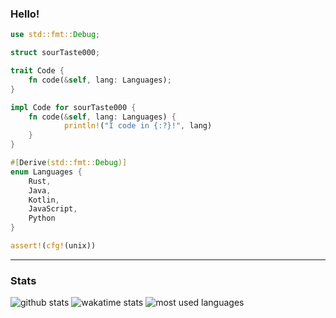 ### Hello!

```rust
use std::fmt::Debug;

struct sourTaste000;

trait Code {
    fn code(&self, lang: Languages);
}

impl Code for sourTaste000 {
    fn code(&self, lang: Languages) {
            println!("I code in {:?}!", lang)
    }
}

#[Derive(std::fmt::Debug)]
enum Languages {
    Rust,
    Java,
    Kotlin,
    JavaScript,
    Python
}

assert!(cfg!(unix))
```
___
### Stats
![github stats](https://github-readme-stats.vercel.app/api?username=sourTaste000&theme=nord&count_private=true&include_all_commits=true)
![wakatime stats](https://github-readme-stats.vercel.app/api/wakatime?username=sourTaste000&theme=nord&layout=compact)
![most used languages](https://github-readme-stats.vercel.app/api/top-langs/?username=anuraghazra&layout=compact)

